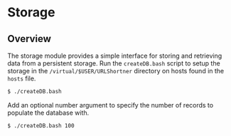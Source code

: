 # Storage

## Overview

The storage module provides a simple interface for storing and retrieving data from a persistent storage. Run the `createDB.bash` script to setup the storage in the `/virtual/$USER/URLShortner` directory on hosts found in the `hosts` file.

```bash
$ ./createDB.bash
```

Add an optional number argument to specify the number of records to populate the database with.

```bash
$ ./createDB.bash 100
```